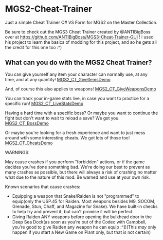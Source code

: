 # MGS2-Cheat-Trainer
Just a simple Cheat Trainer C# VS Form for MGS2 on the Master Collection.

Be sure to check out the MGS3 Cheat Trainer created by @ANTIBigBoss over at https://github.com/ANTIBigBoss/MGS3-Cheat-Trainer-GUI ! I used his project to learn the basics of modding for this project, and so he gets all the credit for this one too :^)


## What can you do with the MGS2 Cheat Trainer?

You can give yourself any item your character can normally use, at any time, and at any quantity!
[MGS2_CT_GiveItemsDemo](https://youtu.be/v7W69KbizCY)

And, of course this also applies to weapons!
[MGS2_CT_GiveWeaponsDemo](https://youtu.be/uJnN5qTw72U)

You can track your in-game stats live, in case you want to practice for a specific run!
[MGS2_CT_LiveStatsDemo](https://github.com/user-attachments/assets/b9ee91fd-228a-471e-9dc0-293ea9000352)

Having a hard time with a specific boss? Or maybe you want to continue the fight but don't want to wait to reload a save? We got you.
[MGS2_CT_BossDemo](https://youtu.be/6EkMcmpOGT4)

Or maybe you're looking for a fresh experience and want to just mess around wtih some interesting cheats. We got lots of those too!
[MGS2_CT_CheatsDemo](https://youtu.be/XkBMbD0ZaQY)

WARNINGS:

May cause crashes if you perform "forbidden" actions, or if the game decides you've done something bad. We're doing our best to prevent as many crashes as possible, but there will always a risk of crashing no matter what due to the nature of this mod. Be warned and use at your own risk.

Known scenarios that cause crashes:
- Equipping a weapon that Snake/Raiden is not "programmed" to equip(only the USP.45 for Raiden. Most weapons besides M9, SOCOM, Grenade, Stun, Chaff, and Magazine for Snake). We have built-in checks to help try and prevent it, but can't promise it will be perfect.
- Giving Raiden ANY weapons before opening the bulkhead door in the Deep Sea Dock(as soon as you're out of the Codec with Campbell, you're good to give Raiden any weapon he can equip :^])(This _may_ only happen if you start a New Game on Plant only, but that is not certain)
